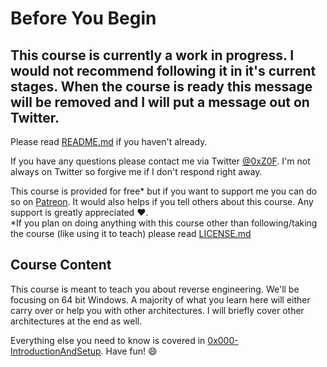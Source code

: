 # Before You Begin
## This course is currently a work in progress. I would not recommend following it in it's current stages. When the course is ready this message will be removed and I will put a message out on Twitter.

Please read [README.md](README.md) if you haven't already.

If you have any questions please contact me via Twitter [@0xZ0F](https://twitter.com/0xZ0F). I'm not always on Twitter so forgive me if I don't respond right away.

This course is provided for free* but if you want to support me you can do so on [Patreon](https://www.patreon.com/z0f). It would also helps if you tell others about this course. Any support is greatly appreciated :heart:.  
*If you plan on doing anything with this course other than following/taking the course (like using it to teach) please read [LICENSE.md](LICENSE.md)

## Course Content
This course is meant to teach you about reverse engineering. We'll be focusing on 64 bit Windows. A majority of what you learn here will either carry over or help you with other architectures. I will briefly cover other architectures at the end as well.

Everything else you need to know is covered in [0x000-IntroductionAndSetup](0x000-IntorductionAndSetup). Have fun! :smile:
